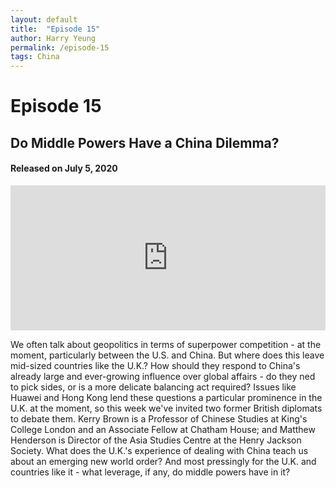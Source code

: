 ```yaml
---
layout: default
title:  "Episode 15"
author: Harry Yeung
permalink: /episode-15
tags: China
---
```


# Episode 15
## Do Middle Powers Have a China Dilemma?
#### Released on July 5, 2020

<iframe src="https://open.spotify.com/embed-podcast/episode/0cj1y2VVJ7Fa0FfZPLW5RQ" width="100%" height="232" frameborder="0" allowtransparency="true" allow="encrypted-media"></iframe>

We often talk about geopolitics in terms of superpower competition - at the moment, particularly between the U.S. and China. But where does this leave mid-sized countries like the U.K.? How should they respond to China's already large and ever-growing influence over global affairs - do they ned to pick sides, or is a more delicate balancing act required? Issues like Huawei and Hong Kong lend these questions a particular prominence in the U.K. at the moment, so this week we've invited two former British diplomats to debate them. Kerry Brown is a  Professor of Chinese Studies at King's College London and an Associate Fellow at Chatham House; and Matthew Henderson is Director of the Asia Studies Centre at the Henry Jackson Society. What does the U.K.'s experience of dealing with China teach us about an emerging new world order? And most pressingly for the U.K. and countries like it - what leverage, if any, do middle powers have in it?


